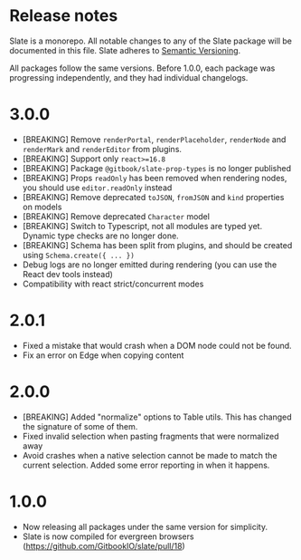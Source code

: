 # Release notes

Slate is a monorepo. All notable changes to any of the Slate package will be documented in this file. Slate adheres to [Semantic Versioning](http://semver.org/).

All packages follow the same versions. Before 1.0.0, each package was progressing independently, and they had individual changelogs.

# 3.0.0

* [BREAKING] Remove `renderPortal`, `renderPlaceholder`, `renderNode` and `renderMark` and `renderEditor` from plugins.
* [BREAKING] Support only `react>=16.8`
* [BREAKING] Package `@gitbook/slate-prop-types` is no longer published
* [BREAKING] Props `readOnly` has been removed when rendering nodes, you should use `editor.readOnly` instead
* [BREAKING] Remove deprecated `toJSON`, `fromJSON` and `kind` properties on models
* [BREAKING] Remove deprecated `Character` model
* [BREAKING] Switch to Typescript, not all modules are typed yet. Dynamic type checks are no longer done.
* [BREAKING] Schema has been split from plugins, and should be created using `Schema.create({ ... })`
* Debug logs are no longer emitted during rendering (you can use the React dev tools instead)
* Compatibility with react strict/concurrent modes 


# 2.0.1

* Fixed a mistake that would crash when a DOM node could not be found.
* Fix an error on Edge when copying content

# 2.0.0

* [BREAKING] Added "normalize" options to Table utils. This has changed the signature of some of them.
* Fixed invalid selection when pasting fragments that were normalized away
* Avoid crashes when a native selection cannot be made to match the current selection. Added some error reporting in when it happens.

# 1.0.0

* Now releasing all packages under the same version for simplicity.
* Slate is now compiled for evergreen browsers (https://github.com/GitbookIO/slate/pull/18)
